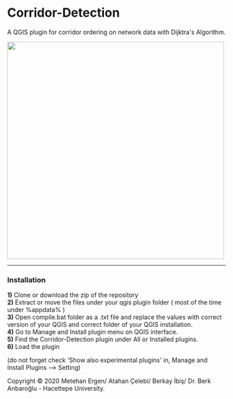 # Corridor-Detection
A QGIS plugin for corridor ordering on network data with Dijktra's Algorithm.

<img src = "https://github.com/meteergen/Corridor-Detection/blob/master/gif/corridor_detection_ankara.gif" width ="500" /> 

___
### Installation
**1)**  Clone or download the zip of the repository  
**2)**  Extract or move the files under your qgis plugin folder ( most of the time under %appdata% )  
**3)**  Open compile.bat folder as a .txt file and replace the values with correct version of your QGIS and correct folder of your QGIS installation.  
**4)**  Go to Manage and Install plugin menu on QGIS interface.  
**5)**  Find the Corridor-Detection plugin under All or Installed plugins.  
**6)**  Load the plugin  

(do not forget check 'Show also experimental plugins' in, Manage and Install Plugins --> Setting)  

Copyright © 2020 Metehan Ergen/ Atahan Çelebi/ Berkay İbiş/ Dr. Berk Anbaroğlu - Hacettepe University.




